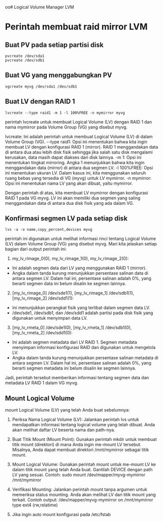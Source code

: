 oo# Logical Volume Manager LVM

# Perintah membuat raid mirror LVM

## Buat PV pada setiap partisi disk
```
pvcreate /dev/sda1
pvcreate /dev/sdb1
```

## Buat VG yang menggabungkan PV
```
vgcreate myvg /dev/sda1 /dev/sdb1
```

## Buat LV dengan RAID 1
```
lvcreate --type raid1 -m 1 -l 100%FREE -n mymirror myvg
```
perintah lvcreate untuk membuat Logical Volume (LV) dengan RAID 1 dan nama mymirror pada Volume Group (VG) yang disebut myvg.

lvcreate: Ini adalah perintah untuk membuat Logical Volume (LV) di dalam Volume Group (VG).
--type raid1: Opsi ini menentukan bahwa kita ingin membuat LV dengan konfigurasi RAID 1 (mirror). RAID 1 menggandakan data di antara dua atau lebih disk fisik sehingga jika salah satu disk mengalami kerusakan, data masih dapat diakses dari disk lainnya.
-m 1: Opsi ini menentukan tingkat mirroring. Angka 1 menunjukkan bahwa kita ingin menggandakan data (mirror) di antara dua segmen LV.
-l 100%FREE: Opsi ini menentukan ukuran LV. Dalam kasus ini, kita menggunakan seluruh ruang bebas yang tersedia di VG (myvg) untuk LV mymirror.
-n mymirror: Opsi ini menentukan nama LV yang akan dibuat, yaitu mymirror.

Dengan perintah di atas, kita membuat LV mymirror dengan konfigurasi RAID 1 pada VG myvg. LV ini akan memiliki dua segmen yang saling menggandakan data di antara dua disk fisik yang ada dalam VG.

## Konfirmasi segmen LV pada setiap disk
```
lvs -a -o name,copy_percent,devices myvg
```
perintah ini digunakan untuk melihat informasi rinci tentang Logical Volume (LV) dalam Volume Group (VG) yang disebut myvg. Mari kita jelaskan setiap bagian dari output perintah ini:

1. my_lv_rimage_0(0), my_lv_rimage_1(0), my_lv_rimage_2(0):
- Ini adalah segmen data dari LV yang menggunakan RAID 1 (mirror).
- Angka dalam tanda kurung menunjukkan persentase salinan data di antara segmen LV. Dalam hal ini, persentase salinan adalah 0%, yang berarti segmen data ini belum disalin ke segmen lainnya.

2. [my_lv_rimage_0] /dev/sde1(1), [my_lv_rimage_1] /dev/sdb1(1), [my_lv_rimage_2] /dev/sdd1(1):
- Ini menunjukkan perangkat fisik yang terlibat dalam segmen data LV.
- /dev/sde1, /dev/sdb1, dan /dev/sdd1 adalah partisi pada disk fisik yang digunakan untuk menyimpan data LV.

3. [my_lv_rmeta_0] /dev/sde1(0), [my_lv_rmeta_1] /dev/sdb1(0), [my_lv_rmeta_2] /dev/sdd1(0):
- Ini adalah segmen metadata dari LV RAID 1.
Segmen metadata menyimpan informasi konfigurasi RAID dan digunakan untuk mengelola LV.
- Angka dalam tanda kurung menunjukkan persentase salinan metadata di antara segmen LV. Dalam hal ini, persentase salinan adalah 0%, yang berarti segmen metadata ini belum disalin ke segmen lainnya.

Jadi, perintah tersebut memberikan informasi tentang segmen data dan metadata LV RAID 1 dalam VG myvg.


## Mount Logical Volume
mount Logical Volume (LV) yang telah Anda buat sebelumnya:

1. Periksa Nama Logical Volume (LV):
Jalankan perintah lvs untuk mendapatkan informasi tentang logical volume yang telah dibuat. Anda akan melihat daftar LV beserta nama dan path-nya.

2. Buat Titik Mount (Mount Point):
Gunakan perintah mkdir untuk membuat titik mount (direktori) di mana Anda ingin me-mount LV tersebut. Misalnya, Anda dapat membuat direktori /mnt/mymirror sebagai titik mount.

3. Mount Logical Volume:
Gunakan perintah mount untuk me-mount LV ke dalam titik mount yang telah Anda buat. Gantilah DEVICE dengan path LV yang sesuai.
Contoh: sudo mount /dev/mapper/myvg-mymirror /mnt/mymirror

4. Verifikasi Mounting:
Jalankan perintah mount tanpa argumen untuk memeriksa status mounting. Anda akan melihat LV dan titik mount yang terkait.
Contoh output: /dev/mapper/myvg-mymirror on /mnt/mymirror type ext4 (rw,relatime)

5. Jika ingin auto mount konfigurasi pada /etc/fstab

